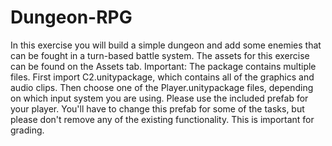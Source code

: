 # Dungeon-RPG
 In this exercise you will build a simple dungeon and add some enemies that can be fought in a turn-based battle system. The assets for this exercise can be found on the Assets tab. Important: The package contains multiple files. First import C2.unitypackage, which contains all of the graphics and audio clips. Then choose one of the Player.unitypackage files, depending on which input system you are using. Please use the included prefab for your player. You'll have to change this prefab for some of the tasks, but please don't remove any of the existing functionality. This is important for grading.
